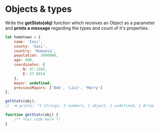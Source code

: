 # Objects & types

Write the **getStats(obj)** function which receives an Object as a parameter and **prints a message** regarding the types and count of it's properties.

```javascript
let hometown = {
    name: 'Iasi',
    county: 'Iasi',
    country: 'Romania',
    population: 3000000,
    age: 600,
    coordinates: {
        N: 47.1585,
        E: 27.6014
    },
    mayor: undefined,
    previousMayors: ['Bob', 'Lizz', 'Marry']
};

getStats(obj);
//  ➡ prints: "3 strings, 2 numbers, 1 object, 1 undefined, 1 Array

function getStats(obj) {
    /** Your code here */
}
```
